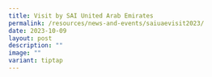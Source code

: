 ```yaml
---
title: Visit by SAI United Arab Emirates
permalink: /resources/news-and-events/saiuaevisit2023/
date: 2023-10-09
layout: post
description: ""
image: ""
variant: tiptap
---
```

